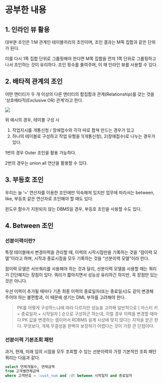 # 공부한 내용

## 1. 인라인 뷰 활용

대부분 조인은 1:M 관계인 테이블끼리의 조인이며, 조인 결과는 M쪽 집합과 같은 단위가 된다.

이를 다시 1쪽 집합 단위로 그룹핑해야 한다면 M쪽 집합을 먼저 1쪽 단위로 그룹핑하고 나서 조인하는 것이 유리하다. 조인 횟수를 줄여주며, 이 때 인라인 뷰를 사용할 수 있다.

## 2. 배타적 관계의 조인

어떤 엔터티가 두 개 이상의 다른 엔터티의 합집합과 관계(Relationship)를 갖는 것을 ‘상호배타적(Exclusive OR) 관계’라고 한다.

![](https://dataonair.or.kr/publishing/img/knowledge/SQL_362.jpg)

위 예시의 경우, 테이블 구성 시

1. 작업지시를 개통신청 / 장애접수와 각각 따로 합쳐 만드는 경우가 있고
2. 하나의 테이블로 구성하고 작업 유형을 1(개통신청), 2(장애접수)로 나누는 경우가 있다.

1번의 경우 Outer 조인을 활용 가능하다.

2번의 경우는 union all 연산을 활용할 수 있다.

## 3. 부등호 조인

우리는 늘 ‘=’ 연산자를 이용한 조인에만 익숙해져 있지만 업무에 따라서는 between, like, 부등호 같은 연산자로 조인해야 할 때도 있다.

윈도우 함수가 지원되지 않는 DBMS일 경우, 부등호 조인을 사용할 수도 있다.

## 4. Between 조인

### 선분이력이란?

특정 테이블에서 변경이력을 관리할 때, 이력의 시작시점만을 기록하는 것을 “점이력 모델”이라고 하며, 시작과 종료시점을 모두 기록하는 것을 “선분이력 모델”이라 한다.

점이력 모델은 서브쿼리를 사용해야 하는 것과 달리, 선분이력 모델을 사용할 때는 쿼리가 간단해지는 장점이 있다. 쿼리가 짧아지면서 성능상 유리하긴 하지만, 꼭 장점만 있는 것은 아니다.

우선 이력이 추가될 때마다 기존 최종 이력의 종료일자(또는 종료일시)도 같이 변경해 주어야 하는 불편함과, 이 때문에 생기는 DML 부하를 고려해야 한다.

> PK를 어떻게 구성하느냐에 따라 다르지만 성능을 고려해 일반적으로 [ 마스터 키 + 종료일자 + 시작일자 ] 순으로 구성하곤 하는데, 이럴 경우 이력을 변경할 때마다 PK 값을 변경하는 셈이어서 RDBMS 설계 사상에 맞지 않다는 지적을 받곤 한다. 무엇보다, 개체 무결성을 완벽히 보장하기 어렵다는 것이 가장 큰 단점이다.
>

### 선분이력 기본조회 패턴

과거, 현재, 미래 임의 시점을 모두 조회할 수 있는 선분이력의 가장 기본적인 조회 패턴 쿼리는 다음과 같다.

```sql
select 연체개월수, 연체금액 
from 고객별연체금액 
where 고객번호 = :cust_num and :dt between 시작일자 and 종료일자
```








